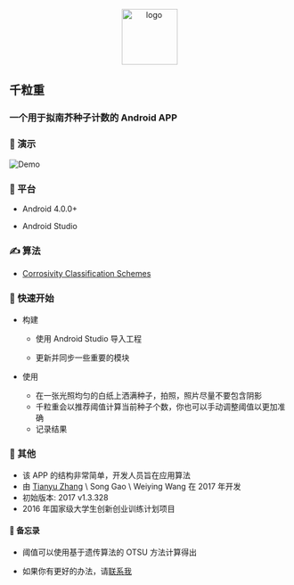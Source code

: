 <p align="center">
    <img width="100" height="100" src="https://pic.tyzhang.top/images/2022/06/11/logo.png" alt="logo">
</p>

## 千粒重

### 一个用于拟南芥种子计数的 Android APP

### 🌈 演示

![Demo](https://pic.tyzhang.top/images/2022/06/11/screenshotc116127e0991ba3a.md.png)

### 🛵 平台

- Android 4.0.0+

- Android Studio

### ✍ 算法

- [Corrosivity Classification Schemes](https://blog.csdn.net/li_wen01/article/details/72867057)

### 🔨 快速开始

- 构建
  
  - 使用 Android Studio 导入工程
  
  - 更新并同步一些重要的模块

- 使用
  
  - 在一张光照均匀的白纸上洒满种子，拍照，照片尽量不要包含阴影
  - 千粒重会以推荐阈值计算当前种子个数，你也可以手动调整阈值以更加准确
  - 记录结果

### 🎤 其他

- 该 APP 的结构非常简单，开发人员旨在应用算法
- 由 [Tianyu Zhang](https://ztygalaxy.github.io) \ Song Gao \ Weiying Wang 在 2017 年开发
- 初始版本: 2017 v1.3.328
- 2016 年国家级大学生创新创业训练计划项目

#### 📜  备忘录

- 阈值可以使用基于遗传算法的 OTSU 方法计算得出

- 如果你有更好的办法，请[联系我](mailto:tyzhang@hdu.edu.cn)